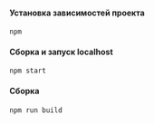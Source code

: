 #### Установка зависимостей проекта
    npm

#### Сборка и запуск localhost
    npm start

#### Сборка
    npm run build
